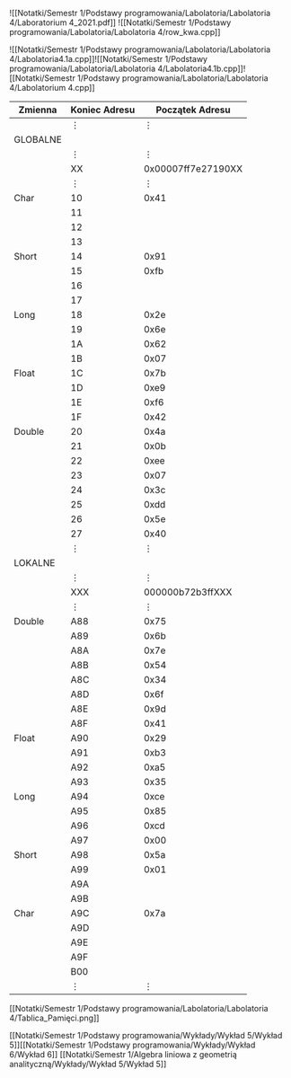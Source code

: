 ![[Notatki/Semestr 1/Podstawy programowania/Labolatoria/Labolatoria 4/Laboratorium 4_2021.pdf]]
![[Notatki/Semestr 1/Podstawy programowania/Labolatoria/Labolatoria 4/row_kwa.cpp]]

![[Notatki/Semestr 1/Podstawy programowania/Labolatoria/Labolatoria 4/Labolatoria4.1a.cpp]]![[Notatki/Semestr 1/Podstawy programowania/Labolatoria/Labolatoria 4/Labolatoria4.1b.cpp]]![[Notatki/Semestr 1/Podstawy programowania/Labolatoria/Labolatoria 4/Labolatorium 4.cpp]]

| Zmienna  | Koniec Adresu | Początek Adresu    |
| -------- | ------------- | ------------------ |
|          | $\vdots$      | $\vdots$           |
| GLOBALNE |               |                    |
|          | $\vdots$      | $\vdots$           |
|          | XX            | 0x00007ff7e27190XX |
|          | $\vdots$      | $\vdots$           |
| Char     | 10            | 0x41               |
|          | 11            |                    |
|          | 12            |                    |
|          | 13            |                    |
| Short    | 14            | 0x91               |
|          | 15            | 0xfb               |
|          | 16            |                    |
|          | 17            |                    |
| Long     | 18            | 0x2e               |
|          | 19            | 0x6e               |
|          | 1A            | 0x62               |
|          | 1B            | 0x07               |
| Float    | 1C            | 0x7b               |
|          | 1D            | 0xe9               |
|          | 1E            | 0xf6               |
|          | 1F            | 0x42               |
| Double   | 20            | 0x4a               |
|          | 21            | 0x0b               |
|          | 22            | 0xee               |
|          | 23            | 0x07               |
|          | 24            | 0x3c               |
|          | 25            | 0xdd               |
|          | 26            | 0x5e               |
|          | 27            | 0x40               |
|          | $\vdots$      | $\vdots$           |
| LOKALNE  |               |                    |
|          | $\vdots$      | $\vdots$           |
|          | XXX           | 000000b72b3ffXXX   |
|          | $\vdots$      | $\vdots$           |
| Double   | A88           | 0x75               |
|          | A89           | 0x6b               |
|          | A8A           | 0x7e               |
|          | A8B           | 0x54               |
|          | A8C           | 0x34               |
|          | A8D           | 0x6f               |
|          | A8E           | 0x9d               |
|          | A8F           | 0x41               |
| Float    | A90           | 0x29               |
|          | A91           | 0xb3               |
|          | A92           | 0xa5               |
|          | A93           | 0x35               |
| Long     | A94           | 0xce               |
|          | A95           | 0x85               |
|          | A96           | 0xcd               |
|          | A97           | 0x00               |
| Short    | A98           | 0x5a               |
|          | A99           | 0x01               |
|          | A9A           |                    |
|          | A9B           |                    |
| Char     | A9C           | 0x7a               |
|          | A9D           |                    |
|          | A9E           |                    |
|          | A9F           |                    |
|          | B00           |                    |
|          | $\vdots$      | $\vdots$           |

[[Notatki/Semestr 1/Podstawy programowania/Labolatoria/Labolatoria 4/Tablica_Pamięci.png]]

[[Notatki/Semestr 1/Podstawy programowania/Wykłady/Wykład 5/Wykład 5]][[Notatki/Semestr 1/Podstawy programowania/Wykłady/Wykład 6/Wykład 6]]
[[Notatki/Semestr 1/Algebra liniowa z geometrią analityczną/Wykłady/Wykład 5/Wykład 5]]